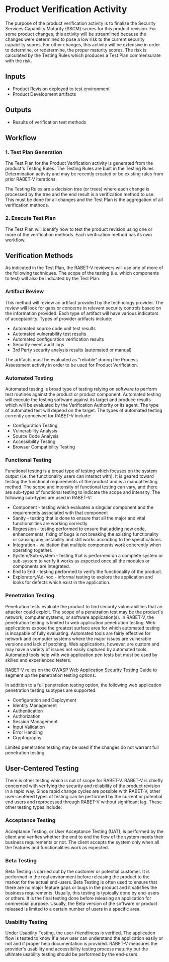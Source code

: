 # Product Verification Activity

The purpose of the product verification activity is to finalize the Security Services Capability Maturity (SSCM) scores for this product revision. For some product changes, this activity will be streamlined because the changes were determined to pose a low risk to the current security capability scores. For other changes, this activity will be extensive in order to determine, or redetermine, the proper maturity scores. The risk is calculated by the Testing Rules which produces a Test Plan commensurate with the risk. 

## Inputs

* Product Revision deployed to test environment
* Product Development artifacts

## Outputs

* Results of verification test methods

## Workflow

### 1. Test Plan Generation

The Test Plan for the Product Verification activity is generated from the product's Testing Rules. The Testing Rules are built in the Testing Rules Determination activity and may be recently created or be existing rules from prior RABET-V iterations. 

The Testing Rules are a decision tree (or trees) where each change is processed by the tree and the end result is a verification method to use. This must be done for all changes and the Test Plan is the aggregation of all verification methods. 
 
### 2. Execute Test Plan

The Test Plan will identify how to test the product revision using one or more of the verification methods. Each verification method has its own workflow. 

## Verification Methods

As indicated in the Test Plan, the RABET-V reviewers will use one of more of the following techniques. The scope of the testing (i.e. which components to test) will also be indicated by the Test Plan.

### Artifact Review
This method will review an artifact provided by the technology provider. The review will look for gaps or concerns in relevant security controls based on the information provided. Each type of artifact will have various indicators of acceptability. Types of provider artifacts include:

* Automated source code unit test results
* Automated vulnerability test results
* Automated configuration verification results
* Security event audit logs 
* 3rd Party security analysis results (automated or manual)

The artifacts must be evaluated as "reliable" during the Process Assessment activity in order to be used for Product Verification. 

### Automated Testing
Automated testing is broad type of testing relying on software to perform test routines against the product or product component. Automated testing will execute the testing software against its target and produce results which will be evaluated by the Verification Authority or its agent. The type of automated test will depend on the target. The types of automated testing currently conceived for RABET-V include:
* Configuration Testing
* Vulnerability Analysis
* Source Code Analysis
* Accessibility Testing
* Browser Compatibility Testing



### Functional Testing
Functional testing is a broad type of testing which focuses on the system output (i.e. the functionality users can interact with). It is geared toward testing the functional requirements of the product and is a manual testing method. The scope and intensity of functional testing can vary, and there are sub-types of functional testing to indicate the scope and intensity. The following sub-types are used in RABET-V:

* Component - testing which evaluates a singular component and the requirements associated with that component
* Sanity - testing that is done to ensure that all the major and vital functionalities are working correctly
* Regression - testing performed to ensure that adding new code, enhancements, fixing of bugs is not breaking the existing functionality or causing any instability and still works according to the specifications. 
* Integration - validation that multiple components work coherently when operating together.
* System/Sub-system - testing that is performed on a complete system or sub-system to verify it works as expected once all the modules or components are integrated.
* End to End - testing performed to verify the functionality of the product.
* Exploratory/Ad-hoc - informal testing to explore the application and looks for defects which exist in the application.

### Penetration Testing
Penetration tests evaluate the product to find security vulnerabilities that an attacker could exploit. The scope of a penetration test may be the product's network, computer systems, or software application(s). In RABET-V, the penetration testing is limited to web application penetration testing. Web applications expose the greatest surface area for which automated testing is incapable of fully evaluating. Automated tools are fairly effective for network and computer systems where the major issues are vulnerable versions and lack of patching. Web applications, however, are custom and may have a variety of issues not easily captured by automated tools. Automated tools help with web application pen tests but must be used by skilled and experienced testers.

RABET-V relies on the [OWASP Web Application Security Testing](https://github.com/OWASP/wstg/tree/master/document/4-Web_Application_Security_Testing) Guide to segment up the penetration testing options.

In addition to a full penetration testing option, the following web application penetration testing subtypes are supported:
* Configuration and Deployment 
* Identity Management
* Authentication
* Authorization
* Session Management
* Input Validation
* Error Handling
* Cryptography

Limited penetration testing may be used if the changes do not warrant full penetration testing. 

## User-Centered Testing

There is other testing which is out of scope for RABET-V. RABET-V is chiefly concerned with verifying the security and reliability of the product revision in a rapid way. Since rapid change cycles are possible with RABET-V, other user-centered types of testing can be performed by the current or potential end users and reprocessed through RABET-V without significant lag. These other testing types include:

### Acceptance Testing

Acceptance Testing, or User Acceptance Testing (UAT), is performed by the client and verifies whether the end to end the flow of the system meets their business requirements or not. The client accepts the system only when all the features and functionalities work as expected. 


 ### Beta Testing
Beta Testing is carried out by the customer or potential customer. It is performed in the real environment before releasing the product to the market for the actual end-users. Beta Testing is often used to ensure that there are no major feature gaps or bugs in the product and it satisfies the business requirements. 
Usually, this testing is typically done by end-users or others. It is the final testing done before releasing an application for commercial purpose. Usually, the Beta version of the software or product released is limited to a certain number of users in a specific area.

### Usability Testing
Under Usability Testing, the user-friendliness is verified. The application flow is tested to know if a new user can understand the application easily or not and if proper help documentation is provided. 
RABET-V measures the provider's usability and accessibility testing process maturity but the ultimate usability testing should be performed by the end-users.

